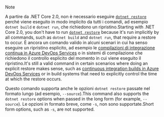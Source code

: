 > [!NOTE]
> <span data-ttu-id="fca14-101">A partire da .NET Core 2.0, non è necessario eseguire [`dotnet restore`](~/docs/core/tools/dotnet-restore.md) perché viene eseguito in modo implicito da tutti i comandi, ad esempio `dotnet build` e `dotnet run`, che richiedono un ripristino.</span><span class="sxs-lookup"><span data-stu-id="fca14-101">Starting with .NET Core 2.0, you don't have to run [`dotnet restore`](~/docs/core/tools/dotnet-restore.md) because it's run implicitly by all commands, such as `dotnet build` and `dotnet run`, that require a restore to occur.</span></span> <span data-ttu-id="fca14-102">È ancora un comando valido in alcuni scenari in cui ha senso eseguire un ripristino esplicito, ad esempio le [compilazioni di integrazione continua in Azure DevOps Services](/azure/devops/build-release/apps/aspnet/build-aspnet-core) o in sistemi di compilazione che richiedono il controllo esplicito del momento in cui viene eseguito il ripristino.</span><span class="sxs-lookup"><span data-stu-id="fca14-102">It's still a valid command in certain scenarios where doing an explicit restore makes sense, such as [continuous integration builds in Azure DevOps Services](/azure/devops/build-release/apps/aspnet/build-aspnet-core) or in build systems that need to explicitly control the time at which the restore occurs.</span></span>
>
> <span data-ttu-id="fca14-103">Questo comando supporta anche le opzioni `dotnet restore` passate nel formato lungo (ad esempio, `--source`).</span><span class="sxs-lookup"><span data-stu-id="fca14-103">This command also supports the `dotnet restore` options when passed in the long form (for example, `--source`).</span></span> <span data-ttu-id="fca14-104">Le opzioni in formato breve, come `-s`, non sono supportate.</span><span class="sxs-lookup"><span data-stu-id="fca14-104">Short form options, such as `-s`, are not supported.</span></span>